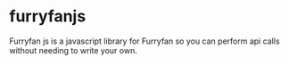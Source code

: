 # furryfanjs
Furryfan js is a javascript library for Furryfan so you can perform api calls without needing to write your own.
